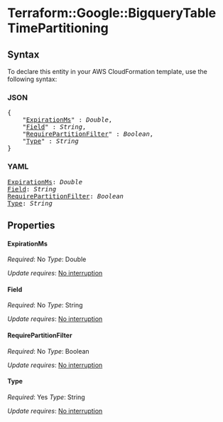 # Terraform::Google::BigqueryTable TimePartitioning

## Syntax

To declare this entity in your AWS CloudFormation template, use the following syntax:

### JSON

<pre>
{
    "<a href="#expirationms" title="ExpirationMs">ExpirationMs</a>" : <i>Double</i>,
    "<a href="#field" title="Field">Field</a>" : <i>String</i>,
    "<a href="#requirepartitionfilter" title="RequirePartitionFilter">RequirePartitionFilter</a>" : <i>Boolean</i>,
    "<a href="#type" title="Type">Type</a>" : <i>String</i>
}
</pre>

### YAML

<pre>
<a href="#expirationms" title="ExpirationMs">ExpirationMs</a>: <i>Double</i>
<a href="#field" title="Field">Field</a>: <i>String</i>
<a href="#requirepartitionfilter" title="RequirePartitionFilter">RequirePartitionFilter</a>: <i>Boolean</i>
<a href="#type" title="Type">Type</a>: <i>String</i>
</pre>

## Properties

#### ExpirationMs

_Required_: No
_Type_: Double

_Update requires_: [No interruption](https://docs.aws.amazon.com/AWSCloudFormation/latest/UserGuide/using-cfn-updating-stacks-update-behaviors.html#update-no-interrupt)

#### Field

_Required_: No
_Type_: String

_Update requires_: [No interruption](https://docs.aws.amazon.com/AWSCloudFormation/latest/UserGuide/using-cfn-updating-stacks-update-behaviors.html#update-no-interrupt)

#### RequirePartitionFilter

_Required_: No
_Type_: Boolean

_Update requires_: [No interruption](https://docs.aws.amazon.com/AWSCloudFormation/latest/UserGuide/using-cfn-updating-stacks-update-behaviors.html#update-no-interrupt)

#### Type

_Required_: Yes
_Type_: String

_Update requires_: [No interruption](https://docs.aws.amazon.com/AWSCloudFormation/latest/UserGuide/using-cfn-updating-stacks-update-behaviors.html#update-no-interrupt)

